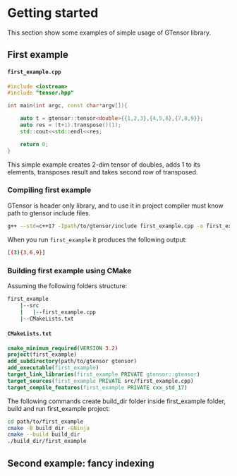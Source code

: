 # Getting started

This section show some examples of simple usage of GTensor library.

## First example

#### **`first_example.cpp`**
```cpp
#include <iostream>
#include "tensor.hpp"

int main(int argc, const char*argv[]){

    auto t = gtensor::tensor<double>{{1,2,3},{4,5,6},{7,8,9}};
    auto res = (t+1).transpose()(1);
    std::cout<<std::endl<<res;

    return 0;
}
```

This simple example creates 2-dim tensor of doubles, adds 1 to its elements, transposes result and takes second row of transposed.

### Compiling first example

GTensor is header only library, and to use it in project compiler must know path to gtensor include files.

```bash
g++ --std=c++17 -Ipath/to/gtensor/include first_example.cpp -o first_example
```

When you run `first_example` it produces the following output:

```bash
[(3){3,6,9}]
```

### Building first example using CMake

Assuming the following folders structure:

```bash
first_example
    |--src
    |   |--first_example.cpp
    |--CMakeLists.txt
```

#### **`CMakeLists.txt`**
```cmake
cmake_minimum_required(VERSION 3.2)
project(first_example)
add_subdirectory(path/to/gtensor gtensor)
add_executable(first_example)
target_link_libraries(first_example PRIVATE gtensor::gtensor)
target_sources(first_example PRIVATE src/first_example.cpp)
target_compile_features(first_example PRIVATE cxx_std_17)
```

The following commands create build_dir folder inside first_example folder, build and run first_example project:

```bash
cd path/to/first_example
cmake -B build_dir -GNinja
cmake --build build_dir
./build_dir/first_example
```

## Second example: fancy indexing


